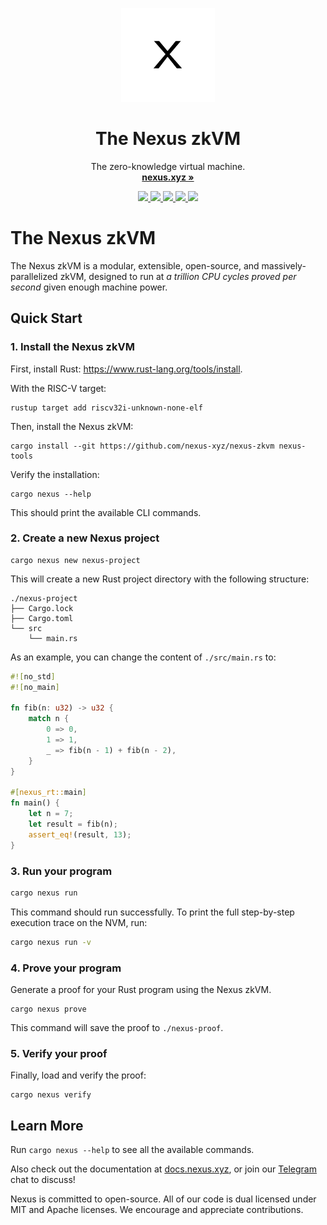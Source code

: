 <p align="center">
  <p align="center">
   <img width="150" height="150" src="assets/logo.png" alt="Logo">
  </p>
 <h1 align="center"><b>The Nexus zkVM</b></h1>
 <p align="center">
  The zero-knowledge virtual machine.
    <br />
    <a href="https://nexus.xyz"><strong>nexus.xyz »</strong></a>
  </p>
</p>

<div align="center">
    <a href="https://t.me/nexus_zkvm">
        <img src="https://img.shields.io/endpoint?color=neon&logo=telegram&label=chat&url=https%3A%2F%2Fmogyo.ro%2Fquart-apis%2Ftgmembercount%3Fchat_id%3Dnexus_zkvm"/>
    </a>
    <a href="https://twitter.com/NexusLabsHQ">
        <img src="https://img.shields.io/badge/Twitter-black?logo=x&logoColor=white"/>
    </a>
    <a href="https://nexus.xyz">
        <img src="https://img.shields.io/static/v1?label=Stage&message=Alpha&color=2BB4AB"/>
    </a>
    <a href="https://github.com/nexus-xyz/nexus-zkvm/blob/main/LICENSE-MIT">
        <img src="https://img.shields.io/badge/license-MIT-blue"/>
    </a>
    <a href="https://github.com/nexus-xyz/nexus-zkvm/blob/main/LICENSE-APACHE">
        <img src="https://img.shields.io/badge/license-APACHE-blue"/>
    </a>
</div>

# The Nexus zkVM

The Nexus zkVM is a modular, extensible, open-source, and massively-parallelized zkVM, designed to run at *a trillion CPU cycles proved per second* given enough machine power.


## Quick Start

### 1. Install the Nexus zkVM

First, install Rust: https://www.rust-lang.org/tools/install.

With the RISC-V target:

```shell
rustup target add riscv32i-unknown-none-elf
```

Then, install the Nexus zkVM:

```shell
cargo install --git https://github.com/nexus-xyz/nexus-zkvm nexus-tools
```

Verify the installation:

```shell
cargo nexus --help
```

This should print the available CLI commands.

### 2. Create a new Nexus project

```shell
cargo nexus new nexus-project
```

This will create a new Rust project directory with the following structure:

```shell
./nexus-project
├── Cargo.lock
├── Cargo.toml
└── src
    └── main.rs
```

As an example, you can change the content of `./src/main.rs` to:

```rust
#![no_std]
#![no_main]

fn fib(n: u32) -> u32 {
    match n {
        0 => 0,
        1 => 1,
        _ => fib(n - 1) + fib(n - 2),
    }
}

#[nexus_rt::main]
fn main() {
    let n = 7;
    let result = fib(n);
    assert_eq!(result, 13);
}
```

### 3. Run your program

```bash
cargo nexus run
```

This command should run successfully. To print the full step-by-step execution trace on the NVM, run:

```bash
cargo nexus run -v
```

### 4. Prove your program

Generate a proof for your Rust program using the Nexus zkVM.

```shell
cargo nexus prove
```

This command will save the proof to `./nexus-proof`.

### 5. Verify your proof

Finally, load and verify the proof:

```shell
cargo nexus verify
```

## Learn More

Run `cargo nexus --help` to see all the available commands.

Also check out the documentation at [docs.nexus.xyz](https://docs.nexus.xyz), or join our [Telegram](https://t.me/nexus_zkvm) chat to discuss!

Nexus is committed to open-source. All of our code is dual licensed under MIT and Apache licenses. We encourage and appreciate contributions.
